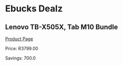 
# Ebucks Dealz
## Lenovo TB-X505X, Tab M10 Bundle
[Product Page](https://www.ebucks.com/web/shop/productSelected.do?prodId=1083505438&catId=1158501813)

Price: R3799.00

Savings: 700.0


	